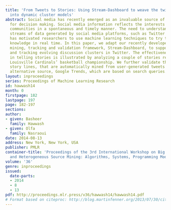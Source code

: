 ```yaml
---
title: 'From Tweets to Stories: Using Stream-Dashboard to weave the twitter data stream
  into dynamic cluster models'
abstract: Social media has recently emerged as an invaluable source of information
  for decision making. Social media information reflects the interests of virtual
  communities in a spontaneous and timely manner. The need to understand the massive
  streams of data generated by social media platforms, such as Twitter and Facebook,
  has motivated researchers to use machine learning techniques to try to discover
  knowledge in real time. In this paper, we adapt our recently developed stream cluster
  mining, tracking and validation framework, Stream-Dashboard, to support detecting
  and tracking evolving discussion clusters in Twitter. The effectiveness of Stream-Dashboard
  in telling stories is illustrated by analyzing a couple of stories related to the
  Louisville Cardinals’ basketball championship. We further validate the detected
  story lines, that are automatically mined from user-generated tweets using as an
  alternative source, Google Trends, which are based on search queries.
layout: inproceedings
series: Proceedings of Machine Learning Research
id: hawwash14
month: 0
firstpage: 182
lastpage: 197
page: 182-197
sections: 
author:
- given: Basheer
  family: Hawwash
- given: Olfa
  family: Nasraoui
date: 2014-08-13
address: New York, New York, USA
publisher: PMLR
container-title: 'Proceedings of the 3rd International Workshop on Big Data, Streams
  and Heterogeneous Source Mining: Algorithms, Systems, Programming Models and Applications'
volume: '36'
genre: inproceedings
issued:
  date-parts:
  - 2014
  - 8
  - 13
pdf: http://proceedings.mlr.press/v36/hawwash14/hawwash14.pdf
# Format based on citeproc: http://blog.martinfenner.org/2013/07/30/citeproc-yaml-for-bibliographies/
---
```


